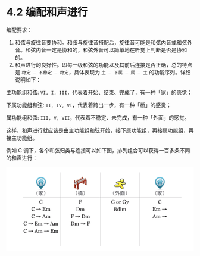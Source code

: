 # 4.2 编配和声进行

编配要求：

1. 和弦与旋律音要协和。和弦与旋律音搭配后，旋律音可能是和弦内音或和弦外音。和弦内音一定是协和的，和弦外音可以简单地在听觉上判断是否是协和的。
2. 和声进行的良好性。即每一级和弦的功能以及其前后连接是否正确，总的特点是 `稳定 — 不稳定 — 稳定`，具体表现为 `主 — 下属 — 属 — 主` 的功能序列。详细说明如下：

主功能组和弦: `VI, I, III`，代表着开始、结束、完成了，有一种「家」的感觉；

下属功能组和弦: `II, IV, VI`，代表着跨出一步，有一种「桥」的感觉；

属功能组和弦: `III, V, VII`，代表着不稳定、未完成，有一种「外面」的感觉。

这样，和声进行就应该是由主功能组和弦开始，接下属功能组，再接属功能组，再接主功能组。

例如 C 调下，各个和弦归类与连接可以如下图，排列组合可以获得一百多条不同的和声进行：

![chord array](../images/chord-array.png)
